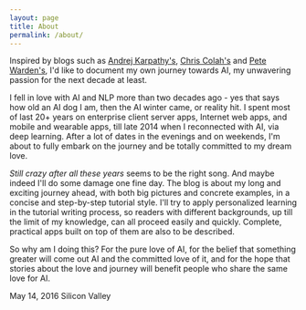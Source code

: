 ```yaml
---
layout: page
title: About
permalink: /about/
---
```


Inspired by blogs such as [Andrej Karpathy's](http://karpathy.github.io/), [Chris Colah's](http://colah.github.io/) and [Pete Warden's](http://petewarden.com/), I'd like to document my own journey towards AI, my unwavering passion for the next decade at least.

I fell in love with AI and NLP more than two decades ago - yes that says how old an AI dog I am, then the AI winter came, or reality hit. I spent most of last 20+ years on enterprise client server apps, Internet web apps, and mobile and wearable apps, till late 2014 when I reconnected with AI, via deep learning. After a lot of dates in the evenings and on weekends, I'm about to fully embark on the journey and be totally committed to my dream love.

*Still crazy after all these years* seems to be the right song. And maybe indeed I'll do some damage one fine day. The blog is about my long and exciting journey ahead, with both big pictures and concrete examples, in a concise and step-by-step tutorial style. I'll try to apply personalized learning in the tutorial writing process, so readers with different backgrounds, up till the limit of my knowledge, can all proceed easily and quickly. Complete, practical apps built on top of them are also to be described.

So why am I doing this? For the pure love of AI, for the belief that something greater will come out AI and the committed love of it, and for the hope that stories about the love and journey will benefit people who share the same love for AI.

May 14, 2016
Silicon Valley
